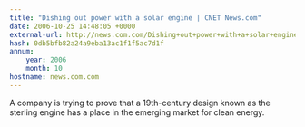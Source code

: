 ```yaml
---
title: "Dishing out power with a solar engine | CNET News.com"
date: 2006-10-25 14:48:05 +0000
external-url: http://news.com.com/Dishing+out+power+with+a+solar+engine/2100-1008_3-6129168.html?tag=nefd.lede
hash: 0db5bfb82a24a9eba13ac1f1f5ac7d1f
annum:
    year: 2006
    month: 10
hostname: news.com.com
---
```


A company is trying to prove that a 19th-century design known as the sterling engine has a place in the emerging market for clean energy.
